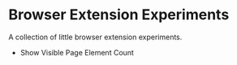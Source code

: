 # Browser Extension Experiments

A collection of little browser extension experiments.

- Show Visible Page Element Count
